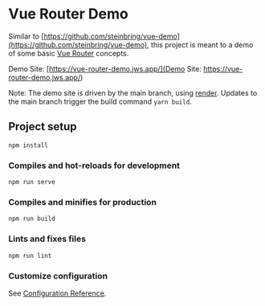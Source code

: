 # Vue Router Demo
Similar to [https://github.com/steinbring/vue-demo](https://github.com/steinbring/vue-demo), this project is meant to a demo of some basic [Vue Router](https://router.vuejs.org/) concepts.

Demo Site: [https://vue-router-demo.jws.app/](Demo Site: https://vue-router-demo.jws.app/)

Note: The demo site is driven by the main branch, using [render](https://render.com/). Updates to the main branch trigger the build command `yarn build`.

## Project setup
```
npm install
```

### Compiles and hot-reloads for development
```
npm run serve
```

### Compiles and minifies for production
```
npm run build
```

### Lints and fixes files
```
npm run lint
```

### Customize configuration
See [Configuration Reference](https://cli.vuejs.org/config/).
